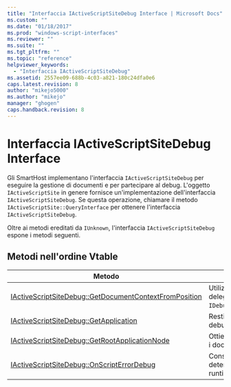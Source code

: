 ```yaml
---
title: "Interfaccia IActiveScriptSiteDebug Interface | Microsoft Docs"
ms.custom: ""
ms.date: "01/18/2017"
ms.prod: "windows-script-interfaces"
ms.reviewer: ""
ms.suite: ""
ms.tgt_pltfrm: ""
ms.topic: "reference"
helpviewer_keywords: 
  - "Interfaccia IActiveScriptSiteDebug"
ms.assetid: 2557ee09-688b-4c03-a821-180c24dfa0e6
caps.latest.revision: 8
author: "mikejo5000"
ms.author: "mikejo"
manager: "ghogen"
caps.handback.revision: 8
---
```

# Interfaccia IActiveScriptSiteDebug Interface
Gli SmartHost implementano l'interfaccia `IActiveScriptSiteDebug` per eseguire la gestione di documenti e per partecipare al debug.  L'oggetto `IActiveScriptSite` in genere fornisce un'implementazione dell'interfaccia `IActiveScriptSiteDebug`.  Se questa operazione, chiamare il metodo `IActiveScriptSite::QueryInterface` per ottenere l'interfaccia `IActiveScriptSiteDebug`.  
  
 Oltre ai metodi ereditati da `IUnknown`, l'interfaccia `IActiveScriptSiteDebug` espone i metodi seguenti.  
  
## Metodi nell'ordine Vtable  
  
|Metodo|Descrizione|  
|------------|-----------------|  
|[IActiveScriptSiteDebug::GetDocumentContextFromPosition](../../winscript/reference/iactivescriptsitedebug-getdocumentcontextfromposition.md)|Utilizzato dal motore di linguaggio delegare `IDebugCodeContext::GetSourceContext`.|  
|[IActiveScriptSiteDebug::GetApplication](../../winscript/reference/iactivescriptsitedebug-getapplication.md)|Restituisce l'oggetto applicazione di debug associato al sito dello script.|  
|[IActiveScriptSiteDebug::GetRootApplicationNode](../../winscript/reference/iactivescriptsitedebug-getrootapplicationnode.md)|Ottiene il nodo dell'applicazione in cui i documenti di script da aggiungere.|  
|[IActiveScriptSiteDebug::OnScriptErrorDebug](../../winscript/reference/iactivescriptsitedebug-onscripterrordebug.md)|Consente a uno SmartHost determinare come gestire gli errori di runtime.|